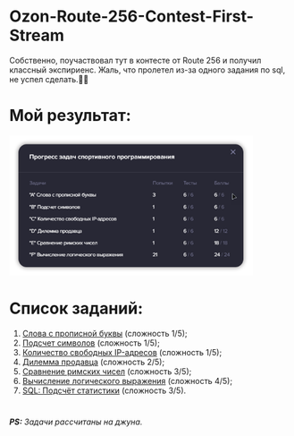 # Ozon-Route-256-Contest-First-Stream
Собственно, поучаствовал тут в контесте от Route 256 и получил классный экспириенс. Жаль, что пролетел из-за одного задания по sql, не успел сделать.🙂🙃

# Мой результат:
<img height="250" align="centr" src="result.png">

# Список заданий:
1. [Слова с прописной буквы](Ozon.CapitalizedWords/Program.cs) (сложность 1/5);
2. [Подсчет символов](Ozon.CountingCharacters/Program.cs) (сложность 1/5);
3. [Количество свободных IP-адресов](Ozon.CountingIPByRange/Program.cs) (сложность 1/5);
4. [Дилемма продавца](Ozon.SalesmanDilemma/Program.cs) (сложность 2/5);
5. [Сравнение римских чисел](Ozon.ComparisonRomanNumbers/Program.cs) (сложность 3/5);
6. [Вычисление логического выражения](Ozon.EvaluatingBooleanExpression/Program.cs) (сложность 4/5);
7. [SQL: Подсчёт статистики](sql-task.png) (сложность 3/5).
#
_***PS:*** Задачи рассчитаны на джуна._
